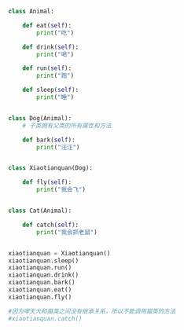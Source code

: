 
<BlogInfo id="731" title="4.继承传递应注意的事项" author="白日梦想猿" pv=0 read_times=0 pre_cost_time=0分29秒 category="面向对象的特性" tag_list="['面向对象的特性']" create_time="2020.02.26 14:32:00" update_time="2020.02.26 14:36:13" />

```python
class Animal:

    def eat(self):
        print("吃")

    def drink(self):
        print("喝")

    def run(self):
        print("跑")

    def sleep(self):
        print("睡")


class Dog(Animal):
    # 子类拥有父类的所有属性和方法

    def bark(self):
        print("汪汪")


class Xiaotianquan(Dog):

    def fly(self):
        print("我会飞")


class Cat(Animal):

    def catch(self):
        print("我会抓老鼠")


xiaotianquan = Xiaotianquan()
xiaotianquan.sleep()
xiaotianquan.run()
xiaotianquan.drink()
xiaotianquan.bark()
xiaotianquan.eat()
xiaotianquan.fly()

#因为哮天犬和猫类之间没有继承关系，所以不能调用猫类的方法
#xiaotianquan.catch()
```
